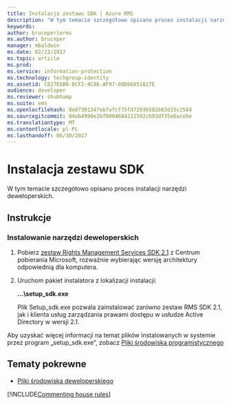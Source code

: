 ```yaml
---
title: Instalacja zestawu SDK | Azure RMS
description: "W tym temacie szczegółowo opisano proces instalacji narzędzi deweloperskich."
keywords: 
author: bruceperlerms
ms.author: bruceper
manager: mbaldwin
ms.date: 02/23/2017
ms.topic: article
ms.prod: 
ms.service: information-protection
ms.technology: techgroup-identity
ms.assetid: C827E6B8-8CF2-4C86-AF97-60D66851827E
audience: developer
ms.reviewer: shubhamp
ms.suite: ems
ms.openlocfilehash: 8e87301347eb7afcf75fd7293b502663d15c2584
ms.sourcegitcommit: 04eb4990e2bf0004684221592cb93df35e6acebe
ms.translationtype: MT
ms.contentlocale: pl-PL
ms.lasthandoff: 06/30/2017
---
```

# <a name="install-the-sdk"></a>Instalacja zestawu SDK

W tym temacie szczegółowo opisano proces instalacji narzędzi deweloperskich.

## <a name="instructions"></a>Instrukcje

### <a name="install-the-developer-tools"></a>Instalowanie narzędzi deweloperskich

1.  Pobierz [zestaw Rights Management Services SDK 2.1](http://www.microsoft.com/en-us/download/details.aspx?id=38397) z Centrum pobierania Microsoft, rozważnie wybierając wersję architektury odpowiednią dla komputera.
2.  Uruchom pakiet instalatora z lokalizacji instalacji:

    **...\\setup\_sdk.exe**

    Plik Setup\_sdk.exe pozwala zainstalować zarówno zestaw RMS SDK 2.1, jak i klienta usług zarządzania prawami dostępu w usłudze Active Directory w wersji 2.1.

Aby uzyskać więcej informacji na temat plików instalowanych w systemie przez program „setup\_sdk.exe”, zobacz [Pliki środowiska programistycznego](sdk-elements.md)

## <a name="related-topics"></a>Tematy pokrewne

* [Pliki środowiska deweloperskiego](sdk-elements.md)

[!INCLUDE[Commenting house rules](../includes/houserules.md)]